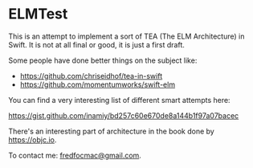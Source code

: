 # ELMTest
This is an attempt to implement a sort of TEA (The ELM Architecture) in Swift. It is not at all final or good, it is just a first draft.

Some people have done better things on the subject like:

- https://github.com/chriseidhof/tea-in-swift
- https://github.com/momentumworks/swift-elm

You can find a very interesting list of different smart attempts here:

https://gist.github.com/inamiy/bd257c60e670de8a144b1f97a07bacec

There's an interesting part of architecture in the book done by https://objc.io.

To contact me: fredfocmac@gmail.com.

